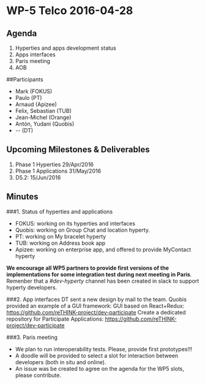 # WP-5 Telco 2016-04-28

## Agenda

1. Hyperties and apps development status
2. Apps interfaces
3. Paris meeting
4. AOB

##Participants

* Mark (FOKUS)
* Paulo (PT)
* Arnaud (Apizee)
* Felix, Sebastian (TUB)
* Jean-Michel (Orange)
* Antón, Yudani (Quobis)
* -- (DT)

## Upcoming Milestones & Deliverables
1. Phase 1 Hyperties 29/Apr/2016
2. Phase 1 Applications 31/May/2016
3. D5.2: 15/Jun/2016

## Minutes

###1. Status of hyperties and applications
* FOKUS: working on its hyperties and interfaces
* Quobis: working on Group Chat and location hyperty.
* PT: working on My bracelet hyperty
* TUB: working on Address book app
* Apizee: working on enterprise app, and offered to provide MyContact hyperty

__We encourage all WP5 partners to provide first versions of the implementations for some integration test during next meeting in Paris__.
Remenber that a *#dev-hyperty* channel has been created in slack to support hyperty developers.

###2. App interfaces 
DT sent a new design by mail to the team.
Quobis provided an example of a GUI framework:  GUI based on React+Redux: https://github.com/reTHINK-project/dev-participate
Create a dedicated repository for Participate Applications: https://github.com/reTHINK-project/dev-participate

###3. Paris meeting
* We plan to run interoperability tests. Please, provide first prototypes!!!
* A doodle will be provided to select a slot for interaction between developers (both in situ and online).
* An issue was be created to agree on the agenda for the WP5 slots, please contribute.
